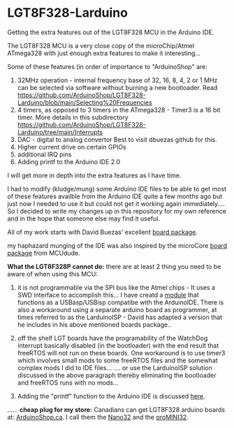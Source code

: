# LGT8F328-Larduino
Getting the extra features out of the LGT8F328 MCU in the Arduino IDE.

The LGT8F328 MCU is a very close copy of the microChip/Atmel ATmega328 with just enough extra features to make it interesting...

Some of these features (in order of importance to "ArduinoShop" are:

1) 32MHz operation - internal frequency base of 32, 16, 8, 4, 2 or 1 MHz can be selected via software without burning a new bootloader.
    Read https://github.com/ArduinoShop/LGT8F328-Larduino/blob/main/Selecting%20Frequencies
2) 4 timers, as opposed to 3 timers in the ATmega328 - Timer3 is a 16 bit timer.
    More details in this subdirectory https://github.com/ArduinoShop/LGT8F328-Larduino/tree/main/Interrupts
3) DAC - digital to analog convertor
    Best to visit dbuezas github for this.
4) Higher current drive on certain GPIOs
5) additional IRQ pins
6) Adding printf to the Arduino IDE 2.0

I will get more in depth into the extra features as I have time.

I had to modify (kludge/mung) some Arduino IDE files to be able to get most of these features availble from the Arduino IDE quite a few months ago but just now I needed to use it but could not get it working again immediately....  So I decided to write my changes up in this repository for my own reference and in the hope that someone else may find it useful.

All of my work starts with David Buezas' excellent [board package](https://github.com/dbuezas/lgt8fx).

my haphazard munging of the IDE was also inspired by the microCore [board package](https://github.com/MCUdude/MicroCore) from MCUdude.

**What the LGT8F328P cannot do:**  there are at least 2 thing you need to be aware of when using this MCU:

1) it is not programmable via the SPI bus like the Atmel chips - It uses a SWD interface to accomplish this...
    I have creatd a [module](https://arduinoshop.ca/lgt8f328/lgtasp) that functions as a USBasp/USBisp compatibe with the ArduinoIDE. There is also a workaround using a separate arduino board as programmer, at times referred to as the LarduinoISP - David has adapted a version that he includes in his above mentioned boards package..
    
2) off the shelf LGT boards have the programability of the WatchDog interrupt basically disabled (in the bootloader) with the end result that freeRTOS will not run on these boards.
    One workaround is to use timer3 which involves small mods to some freeRTOS files and the somewhat complex mods I did to IDE files...
    ....  or use the LarduinoISP solution discussed in the above paragraph thereby eliminating the bootloader and freeRTOS runs with no mods...


6) Adding the "printf" function to the Arduino IDE is discussed <a href=" https://github.com/ArduinoShop/LGT8F328-Larduino/tree/main/printf">here</a>.

...... **cheap plug for my store:** Canadians can get LGT8F328 arduino boards at: [ArduinoShop.ca](https://arduinoshop.ca/lgt8f328). I call them the [Nano32](https://arduinoshop.ca/lgt8f328/nano32) and the [proMINI32](https://arduinoshop.ca/lgt8f328/promini32).

